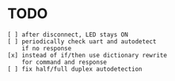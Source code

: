 # TODO

    [ ] after disconnect, LED stays ON
    [ ] periodically check uart and autodetect
        if no response
    [x] instead of if/then use dictionary rewrite
        for command and response
    [ ] fix half/full duplex autodetection
